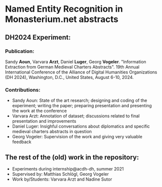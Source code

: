 # Named Entity Recognition in Monasterium.net abstracts

## DH2024 Experiment:

### Publication:
Sandy **Aoun**, Varvara **Arzt**, Daniel **Luger**, Georg **Vogeler**. "Information Extraction from German Medieval Charters Abstracts". 19th Annual International Conference of the Alliance of Digital Humanities Organizations (DH 2024), Washington, D.C., United States, August 6-10, 2024.

### Contributions: 
- Sandy Aoun: State of the art research; designing and coding of the experiment; writing the paper; preparing presentation and presenting the work at the conference
- Varvara Arzt: Annotation of dataset; discussions related to final presentation and improvements
- Daniel Luger: Insighful conversations about diplomatics and specific medieval charters abstracts in question
- Georg Vogeler: Supervision of the work and giving very valuable feedback


## The rest of the (old) work in the repository:

- Experiments during internship@acdh-dh, summer 2021
- Supervised by: Matthias Schlögl, Georg Vogeler
- Work by/Students: Varvara Arzt and Nadine Sutor
